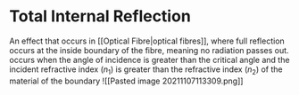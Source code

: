 # Total Internal Reflection
An effect that occurs in [[Optical Fibre|optical fibres]], where full reflection occurs at the inside boundary of the fibre, meaning no radiation passes out.
occurs when the angle of incidence is greater than the critical angle and the incident refractive index ($n_{1}$) is greater than the refractive index ($n_2$) of the material of the boundary 
![[Pasted image 20211107113309.png]]